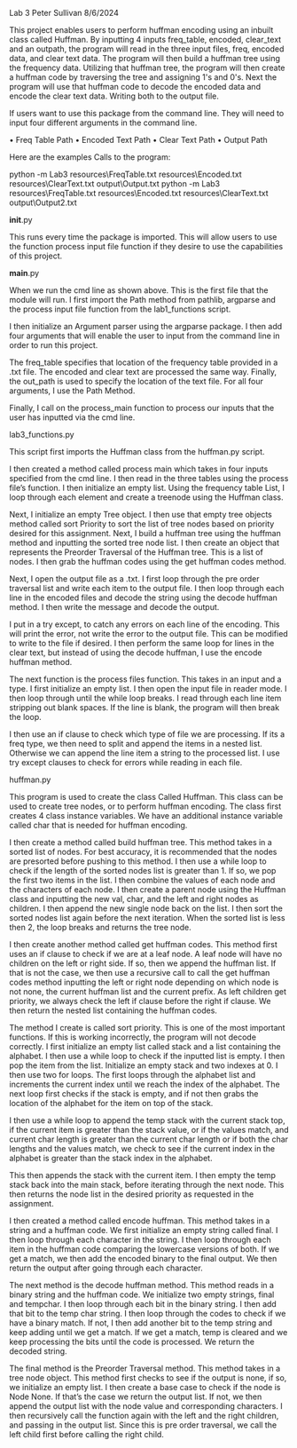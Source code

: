 Lab 3
Peter Sullivan
8/6/2024

This project enables users to perform huffman encoding using an inbuilt class called Huffman. By inputting 4 inputs freq_table, encoded, clear_text and an outpath, the program will read in the three input files, freq, encoded data, and clear text data. The program will then build a huffman tree using the frequency data. Utilizing that huffman tree, the program will then create a huffman code by traversing the tree and assigning 1's and 0's. Next the program will use that huffman code to decode the encoded data and encode the clear text data. Writing both to the output file.

 If users want to use this package from the command line. They will need to input four different arguments in the command line. 

•   Freq Table Path
•   Encoded Text Path
•   Clear Text Path
•   Output Path

Here are the examples Calls to the program:

python -m Lab3 resources\FreqTable.txt resources\Encoded.txt resources\ClearText.txt output\Output.txt
python -m Lab3 resources\FreqTable.txt resources\Encoded.txt resources\ClearText.txt output\Output2.txt 

__init__.py

This runs every time the package is imported. This will allow users to use the function process input file function if they desire to use the capabilities of this project.

__main__.py

When we run the cmd line as shown above. This is the first file that the module will run. I first import the Path method from pathlib, argparse and the process input file function from the lab1_functions script.

I then initialize an Argument parser using the argparse package. I then add four arguments that will enable the user to input from the command line in order to run this project. 

The freq_table specifies that location of the frequency table provided in a .txt file. The encoded and clear text are processed the same way. Finally, the out_path is used to specify the location of the text file. For all four arguments, I use the Path Method.

Finally, I call on the process_main function to process our inputs that the user has inputted via the cmd line.

lab3_functions.py

This script first imports the Huffman class from the huffman.py script.

I then created a method called process main which takes in four inputs specified from the cmd line. I then read in the three tables using the process file’s function. I then initialize an empty list. Using the frequency table List, I loop through each element and create a treenode using the Huffman class.

Next, I initialize an empty Tree object. I then use that empty tree objects method called sort Priority to sort the list of tree nodes based on priority desired for this assignment. Next, I build a huffman tree using the huffman method and inputting the sorted tree node list. I then create an object that represents the Preorder Traversal of the Huffman tree. This is a list of nodes. I then grab the huffman codes using the get huffman codes method. 

Next, I open the output file as a .txt. I first loop through the pre order traversal list and write each item to the output file. I then loop through each line in the encoded files and decode the string using the decode huffman method. I then write the message and decode the output.

I put in a try except, to catch any errors on each line of the encoding. This will print the error, not write the error to the output file. This can be modified to write to the file if desired. I then perform the same loop for lines in the clear text, but instead of using the decode huffman, I use the encode huffman method.

The next function is the process files function. This takes in an input and a type. I first initialize an empty list. I then open the input file in reader mode. I then loop through until the while loop breaks. I read through each line item stripping out blank spaces. If the line is blank, the program will then break the loop.

I then use an if clause to check which type of file we are processing. If its a freq type, we then need to split and append the items in a nested list. Otherwise we can append the line item a string to the processed list. I use try except clauses to check for errors while reading in each file.

huffman.py

This program is used to create the class Called Huffman. This class can be used to create tree nodes, or to perform huffman encoding. The class first creates 4 class instance variables. We have an additional instance variable called char that is needed for huffman encoding.

I then create a method called build huffman tree. This method takes in a sorted list of nodes. For best accuracy, it is recommended that the nodes are presorted before pushing to this method. I then use a while loop to check if the length of the sorted nodes list is greater than 1. If so, we pop the first two items in the list. I then combine the values of each node and the characters of each node. I then create a parent node using the Huffman class and inputting the new val, char, and the left and right nodes as children. I then append the new single node back on the list. I then sort the sorted nodes list again before the next iteration. When the sorted list is less then 2, the loop breaks and returns the tree node.

I then create another method called get huffman codes. This method first uses an if clause to check if we are at a leaf node. A leaf node will have no children on the left or right side. If so, then we append the huffman list. If that is not the case, we then use a recursive call to call the get huffman codes method inputting the left or right node depending on which node is not none, the current huffman list and the current prefix. As left children get priority, we always check the left if clause before the right if clause. We then return the nested list containing the huffman codes.

The method I create is called sort priority. This is one of the most important functions. If this is working incorrectly, the program will not decode correctly. I first initialize an empty list called stack and a list containing the alphabet. I then use a while loop to check if the inputted list is empty.
I then pop the item from the list. Initialize an empty stack and two indexes at 0. 
I then use two for loops. The first loops through the alphabet list and increments the current index until we reach the index of the alphabet. The next loop first checks if the stack is empty, and if not then grabs the location of the alphabet for the item on top of the stack.

I then use a while loop to append the temp stack with the current stack top, if the current item is greater than the stack value, or if the values match, and current char length is greater than the current char length or if both the char lengths and the values match, we check to see if the current index in the alphabet is greater than the stack index in the alphabet.

This then appends the stack with the current item. I then empty the temp stack back into the main stack, before iterating through the next node. This then returns the node list in the desired priority as requested in the assignment.

I then created a method called encode huffman. This method takes in a string and a huffman code. We first initialize an empty string called final. I then loop through each character in the string. I then loop through each item in the huffman code comparing the lowercase versions of both. If we get a match, we then add the encoded binary to the final output. We then return the output after going through each character.

The next method is the decode huffman method. This method reads in a binary string and the huffman code. We initialize two empty strings, final and tempchar. I then loop through each bit in the binary string. I then add that bit to the temp char string. I then loop through the codes to check if we have a binary match. If not, I then add another bit to the temp string and keep adding until we get a match. If we get a match, temp is cleared and we keep processing the bits until the code is processed. We return the decoded string.

The final method is the Preorder Traversal method. This method takes in a tree node object. This method first checks to see if the output is none, if so, we initialize an empty list. I then create a base case to check if the node is Node None. If that’s the case we return the output list. If not, we then append the output list with the node value and corresponding characters. I then recursively call the function again with the left and the right children, and passing in the output list. Since this is pre order traversal, we call the left child first before calling the right child.


